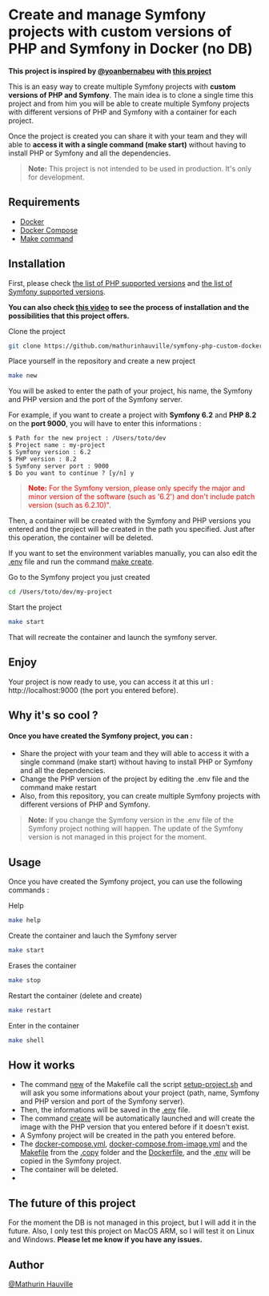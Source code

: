 # Create and manage Symfony projects with custom versions of PHP and Symfony in Docker (no DB)

**This project is inspired by [@yoanbernabeu](https://github.com/yoanbernabeu) with [this project](https://github.com/yoanbernabeu/symfony6-php8-in-docker-compose)**

This is an easy way to create multiple Symfony projects with **custom versions of PHP and Symfony**. The main idea is to clone a single time this project and from him you will be able to create multiple Symfony projects with different versions of PHP and Symfony with a container for each project. 

Once the project is created you can share it with your team and they will able to **access it with a single command (make start)** without having to install PHP or Symfony and all the dependencies.

> **Note:** This project is not intended to be used in production. It's only for development.

## Requirements

- [Docker](https://docs.docker.com/get-docker/)
- [Docker Compose](https://docs.docker.com/compose/install/)
- [Make command](https://www.gnu.org/software/make/)
  

## Installation

First, please check [the list of PHP supported versions](https://www.php.net/supported-versions.php) and [the list of Symfony supported versions](https://symfony.com/releases).

**You can also check [this video](https://www.youtube.com/watch?v=Qws83k1iwS4) to see the process of installation and the possibilities that this project offers.**

Clone the project

```bash
git clone https://github.com/mathurinhauville/symfony-php-custom-docker.git
```

Place yourself in the repository and create a new project

```bash
make new
```

You will be asked to enter the path of your project, his name, the Symfony and PHP version and the port of the Symfony server.

For example, if you want to create a project with **Symfony 6.2** and **PHP 8.2** on the **port 9000**, you will have to enter this informations :

```
$ Path for the new project : /Users/toto/dev
$ Project name : my-project
$ Symfony version : 6.2
$ PHP version : 8.2
$ Symfony server port : 9000
$ Do you want to continue ? [y/n] y
```
><span style="color: #EB0B00;"> **Note:** For the Symfony version, please only specify the major and minor version of the software (such as '6.2') and don't include patch version (such as 6.2.10)".</span>

Then, a container will be created with the Symfony and PHP versions you entered and the project will be created in the path you specified.
Just after this operation, the container will be deleted.

If you want to set the environment variables manually, you can also edit the [.env](https://github.com/mathurinhauville/symfony-php-custom-docker/blob/main/.env) file and run the command [make create](https://github.com/mathurinhauville/symfony-php-custom-docker/blob/main/Makefile?plain=1#22).

Go to the Symfony project you just created

```bash
cd /Users/toto/dev/my-project
```

Start the project

```bash
make start
```
That will recreate the container and launch the symfony server.

## Enjoy
Your project is now ready to use, you can access it at this url : http://localhost:9000 (the port you entered before).

## Why it's so cool ?
#### Once you have created the Symfony project, you can :
- Share the project with your team and they will able to access it with a single command (make start) without having to install PHP or Symfony and all the dependencies.
- Change the PHP version of the project by editing the .env file and the command make restart 
- Also, from this repository, you can create multiple Symfony projects with different versions of PHP and Symfony.

>**Note:** If you change the Symfony version in the .env file of the Symfony project nothing will happen. The update of the Symfony version is not managed in this project for the moment.


## Usage
Once you have created the Symfony project, you can use the following commands :

Help
```bash
make help
```
Create the container and lauch the Symfony server
```bash
make start
```
Erases the container
```bash
make stop
```
Restart the container (delete and create)
```bash
make restart
```
Enter in the container
```bash
make shell
```
## How it works

- The command [new](https://github.com/mathurinhauville/symfony-php-custom-docker/blob/main/Makefile?plain=1#18) of the Makefile call the script [setup-project.sh](https://github.com/mathurinhauville/symfony-php-custom-docker/blob/main/scripts/setup-project.sh) and will ask you some informations about your project (path, name, Symfony and PHP version and port of the Symfony server). 
- Then, the informations will be saved in the [.env](https://github.com/mathurinhauville/symfony-php-custom-docker/blob/main/.env) file.
- The command [create](https://github.com/mathurinhauville/symfony-php-custom-docker/blob/main/Makefile?plain=1#22) will be automatically launched and will create the image with the PHP version that you entered before if it doesn't exist.
- A Symfony project will be created in the path you entered before.
- The [docker-compose.yml](https://github.com/mathurinhauville/symfony-php-custom-docker/blob/main/.copy/docker-compose.yml), [docker-compose.from-image.yml](https://github.com/mathurinhauville/symfony-php-custom-docker/blob/main/.copy/docker-compose.from-image.yml) and the [Makefile](https://github.com/mathurinhauville/symfony-php-custom-docker/blob/main/.copy/Makefile) from the [.copy](https://github.com/mathurinhauville/symfony-php-custom-docker/blob/main/.copy) folder and the [Dockerfile](https://github.com/mathurinhauville/symfony-php-custom-docker/blob/main/php-symfony/Dockerfile), and the [.env](https://github.com/mathurinhauville/symfony-php-custom-docker/blob/main/.env) will be copied in the Symfony project.
- The container will be deleted.
- 
## The future of this project
For the moment the DB is not managed in this project, but I will add it in the future.
Also, I only test this project on MacOS ARM, so I will test it on Linux and Windows. **Please let me know if you have any issues.**

## Author 
[@Mathurin Hauville](https://github.com/mathurinhauville)
